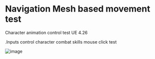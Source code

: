 # Navigation Mesh based movement test

Character animation control test UE 4.26

.Inputs control character combat skills mouse click test

![image](https://user-images.githubusercontent.com/1465738/131082245-97eaf41c-2432-42e3-8a74-e1008ed50ad3.png)
